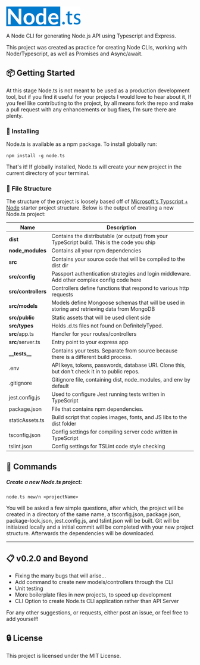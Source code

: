 ![alt-text](./src/assets/node-ts.png)

A Node CLI for generating Node.js API using Typescript and Express.

This project was created as practice for creating Node CLIs, working with Node/Typescript, as well as Promises and Async/await.

## :package: Getting Started

At this stage Node.ts is not meant to be used as a production development tool, but if you find it useful for your projects I would love to hear about it, If you feel like contributing to the project, by all means fork the repo and make a pull request with any enhancements or bug fixes, I'm sure there are plenty.

### :electric_plug: Installing

Node.ts is available as a npm package. To install globally run:

```
npm install -g node.ts
```

That's it! If globally installed, Node.ts will create your new project in the current directory of your terminal.

### :file_folder: File Structure

The structure of the project is loosely based off of [Microsoft's Typscript + Node](https://github.com/Microsoft/TypeScript-Node-Starter#typescript-node-starter) starter project structure.
Below is the output of creating a new Node.ts project:

| Name                | Description                                                                                   |
| ------------------- | --------------------------------------------------------------------------------------------- |
| **dist**            | Contains the distributable (or output) from your TypeScript build. This is the code you ship  |
| **node_modules**    | Contains all your npm dependencies                                                            |
| **src**             | Contains your source code that will be compiled to the dist dir                               |
| **src/config**      | Passport authentication strategies and login middleware. Add other complex config code here   |
| **src/controllers** | Controllers define functions that respond to various http requests                            |
| **src/models**      | Models define Mongoose schemas that will be used in storing and retrieving data from MongoDB  |
| **src/public**      | Static assets that will be used client side                                                   |
| **src/types**       | Holds .d.ts files not found on DefinitelyTyped.                                               |
| **src**/app.ts      | Handler for your routes/controllers                                                           |
| **src**/server.ts   | Entry point to your express app                                                               |
| **\_\_tests\_\_**   | Contains your tests. Separate from source because there is a different build process.         |
| .env                | API keys, tokens, passwords, database URI. Clone this, but don't check it in to public repos. |
| .gitignore          | Gitignore file, containing dist, node_modules, and env by default                             |
| jest.config.js      | Used to configure Jest running tests written in TypeScript                                    |
| package.json        | File that contains npm dependencies.                                                          |
| staticAssets.ts     | Build script that copies images, fonts, and JS libs to the dist folder                        |
| tsconfig.json       | Config settings for compiling server code written in TypeScript                               |
| tslint.json         | Config settings for TSLint code style checking                                                |

## :hammer: Commands

##### Create a new Node.ts project:

```
node.ts new/n <projectName>
```

You will be asked a few simple questions, after which, the project will be created in a directory of the same name, a tsconfig.json, package.json, package-lock.json, jest.config.js, and tslint.json will be built. Git will be initiaized locally and a initial commit will be completed with your new project structure. Afterwards the dependencies will be downloaded.

---

## :clipboard: v0.2.0 and Beyond

- Fixing the many bugs that will arise...
- Add command to create new models/controllers through the CLI
- Unit testing
- More boilerplate files in new projects, to speed up development
- CLI Option to create Node.ts CLI application rather than API Server

For any other suggestions, or requests, either post an issue, or feel free to add yourself!

## :lock: License

This project is licensed under the MIT License.
